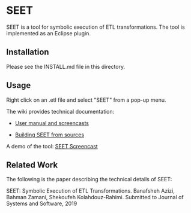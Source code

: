 # SEET
SEET is a tool for symbolic execution of ETL transformations. The tool is implemented as an Eclipse plugin.
## Installation
Please see the INSTALL.md file in this directory.
## Usage
Right click on an .etl file and select "SEET" from a pop-up menu.

The wiki provides technical documentation:

* [User manual and screencasts](https://github.com/BanafshehAzizi/SEET/wiki/User-Manual)

* [Building SEET from sources](https://github.com/BanafshehAzizi/SEET/wiki/Building-SEET-from-sources)

A demo of the tool:
<a href="https://youtu.be/ly3sZDPREaY">SEET Screencast</a>
## Related Work
The following is the paper describing the technical details of SEET:

SEET: Symbolic Execution of ETL Transformations. Banafsheh Azizi, Bahman Zamani, Shekoufeh Kolahdouz-Rahimi. Submitted to Journal of Systems and Software, 2019
